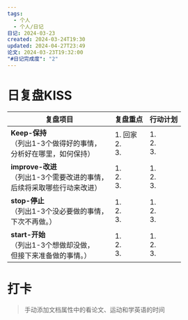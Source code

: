 ```yaml
---
tags:
  - 个人
  - 个人/日记
日记: 2024-03-23
created: 2024-03-24T19:30
updated: 2024-04-27T23:49
论文: 2024-03-23T19:32:00
"#日记完成度": "2"
---
```



# 日复盘KISS
| **复盘项目**                                             | **复盘重点**            | **行动计划**          |
| ---------------------------------------------------- | ------------------- | ----------------- |
| **Keep-保持**<br>（列出1-3个做得好的事情，<br>   分析好在哪里，如何保持）     | 1.  回家<br>2. <br>3. | 1.  <br>2. <br>3. |
| **improve-改进**<br>（列出1-3个需要改进的事情，<br>  后续将采取哪些行动来改进） | 1.  <br>2. <br>3.   | 1.  <br>2. <br>3. |
| **stop-停止**<br>（列出1-3个没必要做的事情，<br>下次不再做。）            | 1.  <br>2. <br>3.   | 1.  <br>2. <br>3. |
| **start-开始**<br>（列出1-3个想做却没做，<br>但接下来准备做的事情。）        | 1.  <br>2. <br>3.   | 1.  <br>2. <br>3. |


# 打卡
> 手动添加文档属性中的看论文、运动和学英语的时间


